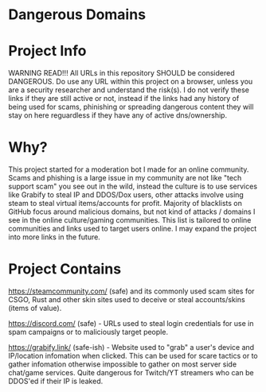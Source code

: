 # Dangerous Domains

# Project Info
WARNING READ!!! All URLs in this repository SHOULD be considered DANGEROUS. Do use any URL within this project on a browser, unless you are a security researcher and understand the risk(s). I do not verify these links if they are still active or not, instead if the links had any history of being used for scams, phinishing or spreading dangerous content they will stay on here reguardless if they have any of active dns/ownership.

# Why?
This project started for a moderation bot I made for an online community. Scams and phishing is a large issue in my community are not like "tech support scam" you see out in the wild, instead the culture is to use services like Grabify to steal IP and DDOS/Dox users, other attacks involve using steam to steal virtual items/accounts for profit. Majority of blacklists on GitHub focus around malicious domains, but not kind of attacks / domains I see in the online culture/gaming communities. This list is tailored to online communities and links used to target users online. I may expand the project into more links in the future.

# Project Contains
https://steamcommunity.com/ (safe) and its commonly used scam sites for CSGO, Rust and other skin sites used to deceive or steal accounts/skins (items of value).
  
https://discord.com/ (safe)  - URLs used to steal login credentials for use in spam campaigns or to maliciously target people.

https://grabify.link/ (safe-ish)  - Website used to "grab" a user's device and IP/location infomation when clicked. This can be used for scare tactics or to gather infomation otherwise impossible to gather on most server side chat/game services. Quite dangerous for Twitch/YT streamers who can be DDOS'ed if their IP is leaked.
